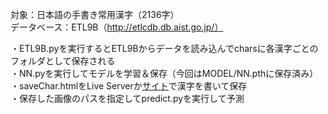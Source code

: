 対象：日本語の手書き常用漢字（2136字）  
データベース：ETL9B（http://etlcdb.db.aist.go.jp/）  
  
・ETL9B.pyを実行するとETL9Bからデータを読み込んでcharsに各漢字ごとのフォルダとして保存される  
・NN.pyを実行してモデルを学習＆保存（今回はMODEL/NN.pthに保存済み）  
・saveChar.htmlをLive Serverか[サイト](https://kurorosuke.github.io/kanji-classification/saveChar.html)で漢字を書いて保存  
・保存した画像のパスを指定してpredict.pyを実行して予測  

